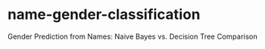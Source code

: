 # name-gender-classification
Gender Prediction from Names: Naive Bayes vs. Decision Tree Comparison
